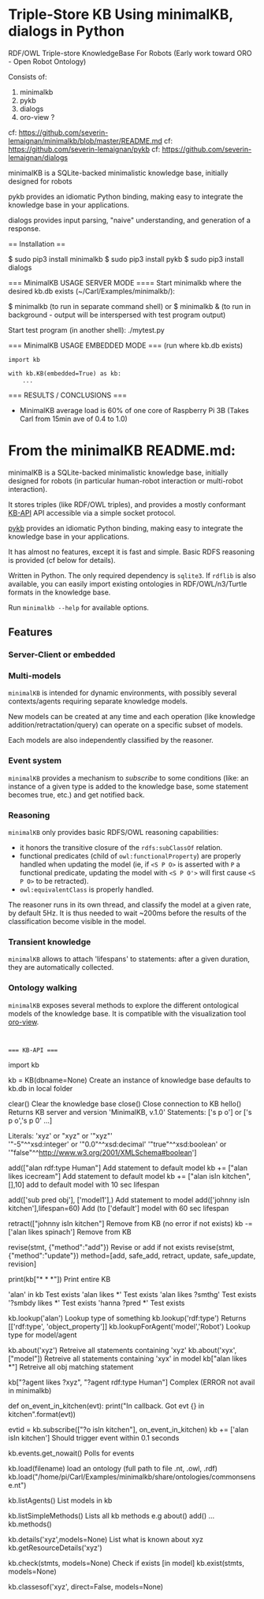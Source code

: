 # Triple-Store KB Using minimalKB, dialogs in Python

RDF/OWL Triple-store KnowledgeBase For Robots
(Early work toward ORO - Open Robot Ontology)

Consists of:
1) minimalkb
2) pykb
3) dialogs
4) oro-view ?

cf: https://github.com/severin-lemaignan/minimalkb/blob/master/README.md
cf: https://github.com/severin-lemaignan/pykb
cf: https://github.com/severin-lemaignan/dialogs

minimalKB is a SQLite-backed minimalistic knowledge base, initially designed for robots 

pykb provides an idiomatic Python binding, making easy to integrate the knowledge base in your applications.

dialogs provides input parsing, "naive" understanding, and generation of a response.
 
== Installation ==

$ sudo pip3 install minimalkb
$ sudo pip3 install pykb
$ sudo pip3 install dialogs


=== MinimalKB USAGE SERVER MODE ====
Start minimalkb where the desired kb.db exists (~/Carl/Examples/minimalkb/):

$ minimalkb    (to run in separate command shell)
or 
$ minimalkb &  (to run in background - output will be interspersed with test program output)

Start test program (in another shell):
./mytest.py


=== MinimalKB USAGE EMBEDDED MODE ===
(run where kb.db exists)

```
import kb

with kb.KB(embedded=True) as kb:
	...

```

=== RESULTS / CONCLUSIONS ===
- MinimalKB average load is 60% of one core of Raspberry Pi 3B
  (Takes Carl from 15min ave of 0.4 to 1.0)
  

From the minimalKB README.md:
=========

minimalKB is a SQLite-backed minimalistic knowledge base, initially designed
for robots (in particular human-robot interaction or multi-robot interaction).

It stores triples (like RDF/OWL triples), and provides a mostly conformant
[KB-API](http://homepages.laas.fr/slemaign/wiki/doku.php?id=kb_api_robotics)
API accessible via a simple socket protocol.

[pykb](https://github.com/severin-lemaignan/pykb) provides an idiomatic Python
binding, making easy to integrate the knowledge base in your applications.

It has almost no features, except it is fast and simple. Basic RDFS reasoning
is provided (cf below for details).

Written in Python. The only required dependency is `sqlite3`. If `rdflib` is
also available, you can easily import existing ontologies in RDF/OWL/n3/Turtle
formats in the knowledge base.

Run `minimalkb --help` for available options.

Features
--------

### Server-Client or embedded

### Multi-models

`minimalKB` is intended for dynamic environments, with possibly several
contexts/agents requiring separate knowledge models.

New models can be created at any time and each operation (like knowledge
addition/retractation/query) can operate on a specific subset of models.

Each models are also independently classified by the reasoner.

### Event system

`minimalKB` provides a mechanism to *subscribe* to some conditions (like: an
instance of a given type is added to the knowledge base, some statement becomes
true, etc.) and get notified back.

### Reasoning

`minimalKB` only provides basic RDFS/OWL reasoning capabilities:

- it honors the transitive closure of the `rdfs:subClassOf` relation.
- functional predicates (child of `owl:functionalProperty`) are properly
  handled when updating the model (ie, if `<S P O>` is asserted with `P` a
  functional predicate, updating the model with `<S P O'>` will first cause `<S
  P O>` to be retracted).
- `owl:equivalentClass` is properly handled.

The reasoner runs in its own thread, and classify the model at a given rate, by
default 5Hz. It is thus needed to wait ~200ms before the results of the
classification become visible in the model.

### Transient knowledge

`minimalKB` allows to attach 'lifespans' to statements: after a given duration,
they are automatically collected.

### Ontology walking

`minimalKB` exposes several methods to explore the different ontological models
of the knowledge base. It is compatible with the visualization tool
[oro-view](https://github.com/severin-lemaignan/oro-view).

```


=== KB-API ===
```
import kb

kb = KB(dbname=None)					Create an instance of knowledge base
						defaults to kb.db in local folder

clear()						Clear the knowledge base
close()						Close connection to KB
hello()						Returns KB server and version
						'MinimalKB, v.1.0'
Statements:
['s p o'] or ['s p o','s p 0' ...]		

Literals:
'xyz' or "xyz" or '\"xyz\"'			 
'\"-5\"^^xsd:integer' or '\"0.0\"^^xsd:decimal'
'\"true\"^^xsd:boolean' or '\"false\"^^<http://www.w3.org/2001/XMLSchema#boolean>']


add(["alan rdf:type Human"]			Add statement to default model
kb += ["alan likes icecream"]			Add statement to default model
kb += ["alan isIn kitchen",[],10]			add to default model with 10 sec lifespan

add(['sub pred obj'], ['model1'],) 		Add statement to model
add(['johnny isIn kitchen'],lifespan=60)		Add (to ['default'] model with 60 sec lifespan


retract(["johnny isIn kitchen"]			Remove from KB (no error if not exists)
kb -= ['alan likes spinach']			Remove from KB 

revise(stmt, {"method":"add"})			Revise or add if not exists
revise(stmt, {"method":"update"}) 
	method=[add, safe_add, retract, update, safe_update, revision]

print(kb["* * *"])				Print entire KB


'alan' in kb					Test exists
'alan likes *'					Test exists
'alan likes ?smthg'				Test exists
'?smbdy likes *'					Test exists
'hanna ?pred *'					Test exists


kb.lookup('alan')				Lookup type of something
kb.lookup('rdf:type')				Returns [['rdf:type', 'object_property']]
kb.lookupForAgent('model','Robot')		Lookup type for model/agent


kb.about('xyz')					Retreive all statements containing 'xyz'
kb.about('xyx', ["model"])			Retreive all statements containing 'xyx' in model
kb["alan likes *"]				Retreive all obj matching statement

kb["?agent likes ?xyz", "?agent rdf:type Human"]	Complex (ERROR not avail in minimalkb)

def on_event_in_kitchen(evt):
	print("In callback. Got evt {} in kitchen".format(evt))

evtid = kb.subscribe(["?o isIn kitchen"], on_event_in_kitchen)
kb += ['alan isIn kitchen']			Should trigger event within 0.1 seconds


kb.events.get_nowait()				Polls for events

kb.load(filename)				load an ontology (full path to file .nt, .owl, .rdf)
kb.load("/home/pi/Carl/Examples/minimalkb/share/ontologies/commonsense.nt")

kb.listAgents()					List models in kb

kb.listSimpleMethods()				Lists all kb methods e.g about() add() ...
kb.methods()

kb.details('xyz',models=None)			List what is known about xyz
kb.getResourceDetails('xyz')

kb.check(stmts, models=None)			Check if exists [in model]
kb.exist(stmts, models=None)			

kb.classesof('xyz', direct=False, models=None)


```

